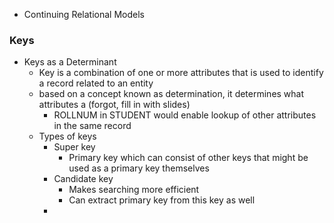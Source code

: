 - Continuing Relational Models


### Keys
- Keys as a Determinant
	-  Key is a combination of one or more attributes that is used to identify a record related to an entity
	- based on a concept known as determination, it determines what attributes a  (forgot, fill in with slides)
		- ROLLNUM in STUDENT would enable lookup of other attributes in the same record
	- Types of keys
		- Super key
			- Primary key which can consist of other keys that might be used as a primary key themselves
		- Candidate key
			- Makes searching more efficient
			- Can extract primary key from this key as well
		- 